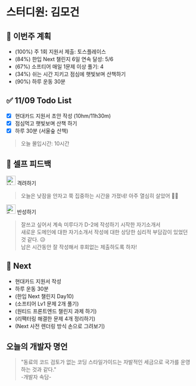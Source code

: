 # 스터디원: 김모건

## 🚀 이번주 계획

- (100%) 주 1회 지원서 제출: 토스플레이스
- (84%) 한입 Next 챌린지 6일 연속 달성: 5/6
- (67%) 소프티어 매일 1문제 이상 풀기: 4
- (34%) 쉬는 시간 지키고 점심에 햇빛보며 산책하기
- (90%) 하루 운동 30분

## ✅ 11/09 Todo List

- [x] 현대카드 지원서 초안 작성 (10hm/11h30m)
- [x] 점심먹고 햇빛보며 산책 하기
- [x] 하루 30분 (서울숲 산책)

> 오늘 몰입시간: 10시간

## 🎉 셀프 피드백

<img src="https://raw.githubusercontent.com/Tarikul-Islam-Anik/Animated-Fluent-Emojis/master/Emojis/Smilies/Hugging%20Face.png" alt="Hugging Face" width="25" height="25"> 격려하기</img>

> 오늘은 낮잠을 안자고 쭉 집중하는 시간을 가졌네! 아주 열심히 살았어 🤗🎈 <br>

<img src="https://raw.githubusercontent.com/Tarikul-Islam-Anik/Animated-Fluent-Emojis/master/Emojis/Smilies/Face%20with%20Monocle.png" alt="Face with Monocle" width="25" height="25"> 반성하기</img>

> 잘쓰고 싶어서 계속 미루다가 D-2에 작성하기 시작한 자기소개서 <br>
> 새로운 도메인에 대한 자기소개서 작성에 대한 상당한 심리적 부담감이 있었던 것 같다. 😥 <br>
> 남은 시간동안 잘 작성해서 후회없는 제출하도록 하자! <br>

## 🌱 Next

- 현대카드 지원서 작성
- 하루 운동 30분
- (한입 Next 챌린지 Day10)
- (소프티어 Lv1 문제 2개 풀기)
- (원티드 프론트엔드 챌린지 과제 하기)
- (리팩터링 해결한 문제 4개 정리하기)
- (Next 사전 렌더링 방식 손으로 그려보기)

## 오늘의 개발자 명언

> "동료의 코드 검토가 없는 코딩 스타일가이드는 자발적인 세금으로 국가를 운영하는 것과 같다." <br>
> \-개발자 속담\- <br>
